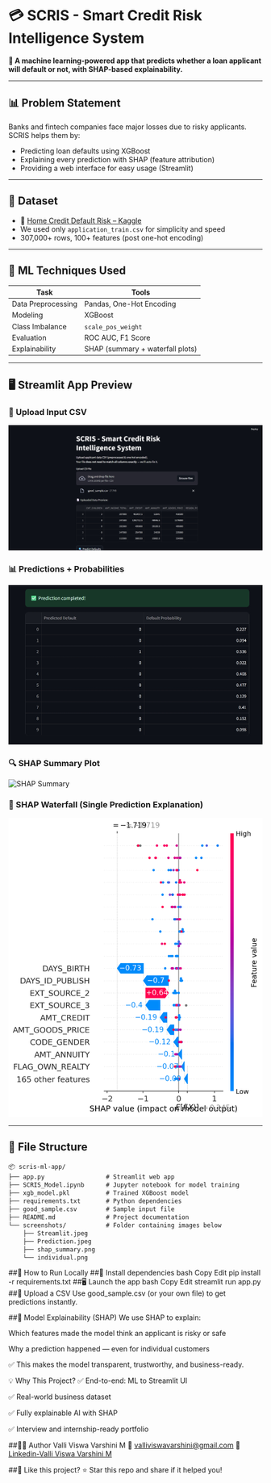 # 💳 SCRIS - Smart Credit Risk Intelligence System

**🚀 A machine learning-powered app that predicts whether a loan applicant will default or not, with SHAP-based explainability.**

---

## 📊 Problem Statement

Banks and fintech companies face major losses due to risky applicants.  
SCRIS helps them by:

- Predicting loan defaults using XGBoost
- Explaining every prediction with SHAP (feature attribution)
- Providing a web interface for easy usage (Streamlit)

---

## 📁 Dataset

- 📂 [Home Credit Default Risk – Kaggle](https://www.kaggle.com/competitions/home-credit-default-risk/data)
- We used only `application_train.csv` for simplicity and speed
- 307,000+ rows, 100+ features (post one-hot encoding)

---

## 🧠 ML Techniques Used

| Task               | Tools                         |
|--------------------|-------------------------------|
| Data Preprocessing | Pandas, One-Hot Encoding       |
| Modeling           | XGBoost                        |
| Class Imbalance    | `scale_pos_weight`             |
| Evaluation         | ROC AUC, F1 Score              |
| Explainability     | SHAP (summary + waterfall plots) |

---

## 🖥️ Streamlit App Preview

### 🔼 Upload Input CSV  
![Upload Sample](screenshots/Streamlit.jpeg)

### 📊 Predictions + Probabilities  
![Prediction Output](screenshots/Prediction.jpeg)

### 🔍 SHAP Summary Plot  
![SHAP Summary](screenshots/shap_summary.png)

### 🧠 SHAP Waterfall (Single Prediction Explanation)  
![SHAP Waterfall](screenshots/individual.png)

---

## 📂 File Structure

```plaintext
📦 scris-ml-app/
├── app.py                 # Streamlit web app
├── SCRIS_Model.ipynb      # Jupyter notebook for model training
├── xgb_model.pkl          # Trained XGBoost model
├── requirements.txt       # Python dependencies
├── good_sample.csv        # Sample input file
├── README.md              # Project documentation
└── screenshots/           # Folder containing images below
    ├── Streamlit.jpeg
    ├── Prediction.jpeg
    ├── shap_summary.png
    └── individual.png
```

##🚀 How to Run Locally
##🔧 Install dependencies
bash
Copy
Edit
pip install -r requirements.txt
##🖥️ Launch the app
bash
Copy
Edit
streamlit run app.py
##🧪 Upload a CSV
Use good_sample.csv (or your own file) to get predictions instantly.

##🧠 Model Explainability (SHAP)
We use SHAP to explain:

Which features made the model think an applicant is risky or safe

Why a prediction happened — even for individual customers

✅ This makes the model transparent, trustworthy, and business-ready.

💡 Why This Project?
✅ End-to-end: ML to Streamlit UI

✅ Real-world business dataset

✅ Fully explainable AI with SHAP

✅ Interview and internship-ready portfolio

##🙋‍♀️ Author
Valli Viswa Varshini M
📧 valliviswavarshini@gmail.com
🔗 [Linkedin-Valli Viswa Varshini M ](https://www.linkedin.com/in/valli-viswa-varshini-m-0947a7265/)

##📣 Like this project?
⭐️ Star this repo and share if it helped you!
